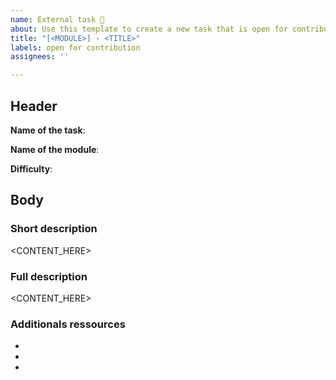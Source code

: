 ```yaml
---
name: External task 🤝
about: Use this template to create a new task that is open for contribution.
title: "[<MODULE>] - <TITLE>"
labels: open for contribution
assignees: ''

---
```


<!--
Welcome! 
This template is designed for outlining tasks that are open for contributions. It is divided into three sections: the header, body, and external contribution section.
- The header section serves as the ID card for the task, displaying the task name, the module it belongs to, and its difficulty level.
- The body section includes a brief overview, a detailed description, and supplementary resources.
- The final section includes all information regarding external grants. In this section, readers can find the link to the bounty and the prize. This section is not required to create the task, you can skip it for now then edit the original message in the created issue to complete it later.

As the issue author, it is your responsibility to complete the header and body sections of this template. Once you have written your content, please don't forget to include some additional metadata at the end: 
- the relevant tags, at least the tag of the module. If it doesn't exist yet, feel free to create it
- linking the issue to the project the issue belongs to. Projects are used to group issues by module in a single table. If you need to create an issue for a module that doesn't yet have one, you can do so by visiting https://github.com/LedgerHQ/ledger-fresh-management/projects?query=is%3Aopen.

In addition to that, please use the following format for the title: [<MODULE>] - <TITLE> and don't remove the "open for contribution" tag automatically added to the issue. This will help us to keep track of the issues that are open for contributions.

The phrases surrounded by <!-- -- > are comments left to guide you in writing your issue, they will not appear in the final version of the document. Feel free to contribute to the file in order to improve it.

As the last section is optional, it is surrounded by the comments characters to hide it by default. If you complete this section, remember to remove the comments characters.

Please keep in mind that this is the initial post in this thread on the issue at hand. You are welcome to regularly update it with additional information that will be helpful to readers and to make additional posts to continue the conversation. Consider this thread as a forum and use it to its full potential.
-->

## Header

<!-- be as explicit and concise as possible -->
**Name of the task**:

<!-- 
    This is the module that is affected by this task.
    For example: Push notifications, Starkcheck, Plugin store... -->
**Name of the module**:

<!-- 
    Use the Fibonacci sequence to express the difficulty
    Try to not use numbers higher than 13 in the sequence (1, 2, 3, 5, 8, 13)
    Number 1 describes a task that is very easy to implement
    Number 13 describes a task that is very difficult to implement or a task that requires an innovative approach. -->
**Difficulty**: 

## Body 

### Short description

<!-- max 3 lines -->
<CONTENT_HERE>

### Full description

<!-- feel free to be as explicit as possible -->
<CONTENT_HERE>

### Additionals ressources
<!-- 
    Feel free to share as many links or documents as needed. If the document describes a specification or something important to show to subsequent engineers, it is probably best to push it directly into the repository and reference it from here.
-->
- 
- 
- 

<!-- 
## External contributions

### Bounty link: 

### Bounty amount: 
-->